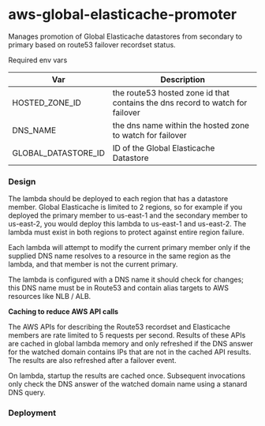 # aws-global-elasticache-promoter

Manages promotion of Global Elasticache datastores from secondary to primary based on route53 failover recordset status.  

Required env vars

|Var|Description|
|---|---|
|HOSTED_ZONE_ID|the route53 hosted zone id that contains the dns record to watch for failover|
|DNS_NAME|the dns name within the hosted zone to watch for failover|
|GLOBAL_DATASTORE_ID|ID of the Global Elasticache Datastore|

### Design

The lambda should be deployed to each region that has a datastore member.  Global Elasticache is limited to 2 regions, so for example if you deployed the primary member to us-east-1 and the secondary member to us-east-2, you would deploy this lambda to us-east-1 and us-east-2.  The lambda must exist in both regions to protect against entire region failure.

Each lambda will attempt to modify the current primary member only if the supplied DNS name resolves to a resource in the same region as the lambda, and that member is not the current primary.

The lambda is configured with a DNS name it should check for changes; this DNS name must be in Route53 and contain alias targets to AWS resources like NLB / ALB.  

**Caching to reduce AWS API calls**

The AWS APIs for describing the Route53 recordset and Elasticache members are rate limited to 5 requests per second.  Results of these APIs are cached in global lambda memory and only refreshed if the DNS answer for the watched domain contains IPs that are not in the cached API results.  The results are also refreshed after a failover event.

On lambda, startup the results are cached once.  Subsequent invocations only check the DNS answer of the watched domain name using a stanard DNS query.

### Deployment

